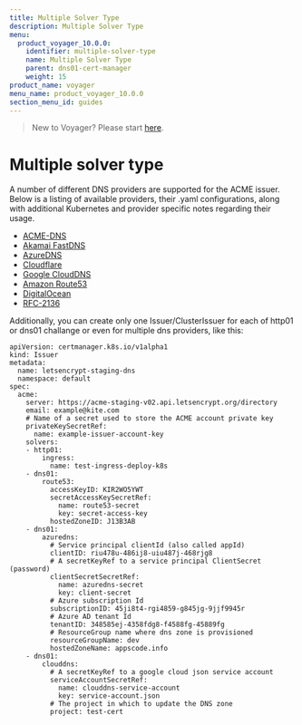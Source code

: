 ```yaml
---
title: Multiple Solver Type
description: Multiple Solver Type
menu:
  product_voyager_10.0.0:
    identifier: multiple-solver-type
    name: Multiple Solver Type
    parent: dns01-cert-manager
    weight: 15
product_name: voyager
menu_name: product_voyager_10.0.0
section_menu_id: guides
---
```

> New to Voyager? Please start [here](/docs/concepts/overview.md).

# Multiple solver type

A number of different DNS providers are supported for the ACME issuer. Below is a listing of available providers, their .yaml configurations, along with additional Kubernetes and provider specific notes regarding their usage.

- [ACME-DNS](https://docs.cert-manager.io/en/latest/tasks/issuers/setup-acme/dns01/acme-dns.html)
- [Akamai FastDNS](https://docs.cert-manager.io/en/latest/tasks/issuers/setup-acme/dns01/akamai.html)
- [AzureDNS](/docs/guides/cert-manager/dns01_challenge/azure-dns.md)
- [Cloudflare](https://docs.cert-manager.io/en/latest/tasks/issuers/setup-acme/dns01/cloudflare.html)
- [Google CloudDNS](/docs/guides/cert-manager/dns01_challenge/google-cloud-dns.md)
- [Amazon Route53](/docs/guides/cert-manager/dns01_challenge/aws-route53.md)
- [DigitalOcean](https://docs.cert-manager.io/en/latest/tasks/issuers/setup-acme/dns01/digitalocean.html)
- [RFC-2136](https://docs.cert-manager.io/en/latest/tasks/issuers/setup-acme/dns01/rfc2136.html)

Additionally, you can create only one Issuer/ClusterIssuer for each of http01 or dns01 challange or even for multiple dns providers, like this:

```
apiVersion: certmanager.k8s.io/v1alpha1
kind: Issuer
metadata:
  name: letsencrypt-staging-dns
  namespace: default
spec:
  acme:
    server: https://acme-staging-v02.api.letsencrypt.org/directory
    email: example@kite.com
    # Name of a secret used to store the ACME account private key
    privateKeySecretRef:
      name: example-issuer-account-key
    solvers:
    - http01:
        ingress:
          name: test-ingress-deploy-k8s
    - dns01:
        route53:
          accessKeyID: KIR2WO5YWT
          secretAccessKeySecretRef:
            name: route53-secret
            key: secret-access-key
          hostedZoneID: J13B3AB
    - dns01:
        azuredns:
          # Service principal clientId (also called appId)
          clientID: riu478u-486ij8-uiu487j-468rjg8
          # A secretKeyRef to a service principal ClientSecret (password)
          clientSecretSecretRef:
            name: azuredns-secret
            key: client-secret
          # Azure subscription Id
          subscriptionID: 45ji8t4-rgi4859-g845jg-9jjf9945r
          # Azure AD tenant Id
          tenantID: 348585ej-4358fdg8-f4588fg-45889fg
          # ResourceGroup name where dns zone is provisioned
          resourceGroupName: dev
          hostedZoneName: appscode.info
    - dns01:
        clouddns:
          # A secretKeyRef to a google cloud json service account
          serviceAccountSecretRef:
            name: clouddns-service-account
            key: service-account.json
          # The project in which to update the DNS zone
          project: test-cert
```
